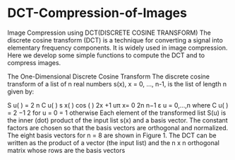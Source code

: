 # DCT-Compression-of-Images
Image Compression using DCT(DISCRETE COSINE TRANSFORM)
The discrete cosine transform (DCT) is a technique for converting a signal into elementary
frequency components. It is widely used in image compression. Here we develop some simple
functions to compute the DCT and to compress images. 





The One-Dimensional Discrete Cosine Transform
The discrete cosine transform of a list of n real numbers s(x), x = 0, ..., n-1, is the list of length n
given by:

S u( ) = 2 n C u( ) s x( ) cos
( ) 2x +1 uπ
x= 0 2n
n−1
ε u = 0,...,n
where C u( ) = 2
−1 2 for u = 0
= 1 otherwise
Each element of the transformed list S(u) is the inner (dot) product of the input list s(x) and a
basis vector. The constant factors are chosen so that the basis vectors are orthogonal and
normalized. The eight basis vectors for n = 8 are shown in Figure 1. The DCT can be written as
the product of a vector (the input list) and the n x n orthogonal matrix whose rows are the basis
vectors
